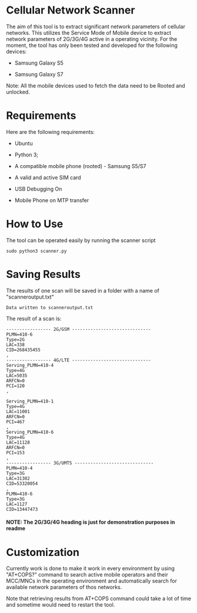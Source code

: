 # Cellular Network Scanner
The aim of this tool is to extract significant network parameters of cellular networks. This utilizes the Service Mode of Mobile device to extract network parameters of 2G/3G/4G active in a operating vicinity.
For the moment, the tool has only been tested and developed for the following devices:

- Samsung Galaxy S5

- Samsung Galaxy S7

Note: All the mobile devices used to fetch the data need to be Rooted and unlocked.

# Requirements
Here are the following requirements:

- Ubuntu

- Python 3;

- A compatible mobile phone (rooted) - Samsung S5/S7

- A valid and active SIM card

- USB Debugging On

- Mobile Phone on MTP transfer

# How to Use
The tool can be operated easily by running the scanner script
```
sudo python3 scanner.py
```
# Saving Results

The results of one scan will be saved in a folder with a name of "scanneroutput.txt"

```
Data written to scanneroutput.txt
```

The result of a scan is:
```
----------------- 2G/GSM ------------------------------
PLMN=410-6
Type=2G
LAC=338
CID=268435455
,
----------------- 4G/LTE ------------------------------
Serving_PLMN=410-4
Type=4G
LAC=5035
ARFCN=0
PCI=120
,

Serving_PLMN=410-1
Type=4G
LAC=11001
ARFCN=0
PCI=467
,
Serving_PLMN=410-6
Type=4G
LAC=11128
ARFCN=0
PCI=153
,
----------------- 3G/UMTS ------------------------------
PLMN=410-4
Type=3G
LAC=31302
CID=53320054
,
PLMN=410-6
Type=3G
LAC=1127
CID=13447473

```
#### NOTE: The 2G/3G/4G heading is just for demonstration purposes in readme

# Customization

Currently work is done to make it work in every environment by using "AT+COPS?" command to search active mobile operators and their MCC/MNCs in the operating environment and automatically search for available network parameters of thos networks.

Note that retrieving results from AT+COPS command could take a lot of time and sometime would need to restart the tool.


